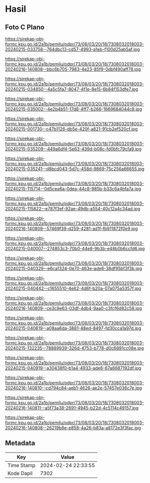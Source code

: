 # Hasil

## Foto C Plano

https://sirekap-obj-formc.kpu.go.id/2a1b/pemilu/pdpr/73/08/03/20/18/7308032018003-20240215-033758--764dbc13-cd57-4993-a1eb-f100d25ab5af.jpg

https://sirekap-obj-formc.kpu.go.id/2a1b/pemilu/pdpr/73/08/03/20/18/7308032018003-20240216-140808--bbc6b705-7983-4e23-85f9-0dbf490aff78.jpg

https://sirekap-obj-formc.kpu.go.id/2a1b/pemilu/pdpr/73/08/03/20/18/7308032018003-20240215-034850--4a5c5fa7-8047-4f1e-8e15-6b84f153dfe7.jpg

https://sirekap-obj-formc.kpu.go.id/2a1b/pemilu/pdpr/73/08/03/20/18/7308032018003-20240215-035002--4e2b4b51-17d8-4ff7-b266-1669684044c8.jpg

https://sirekap-obj-formc.kpu.go.id/2a1b/pemilu/pdpr/73/08/03/20/18/7308032018003-20240215-001730--c47b1126-db5e-420f-a821-91cb2ef520cf.jpg

https://sirekap-obj-formc.kpu.go.id/2a1b/pemilu/pdpr/73/08/03/20/18/7308032018003-20240215-035209--449a6df4-5e63-439d-b08c-fd0bfc79cfa9.jpg

https://sirekap-obj-formc.kpu.go.id/2a1b/pemilu/pdpr/73/08/03/20/18/7308032018003-20240215-035241--d8bcd043-5d7c-458d-9869-75c256a66655.jpg

https://sirekap-obj-formc.kpu.go.id/2a1b/pemilu/pdpr/73/08/03/20/18/7308032018003-20240215-115714--0d5cea6a-0dea-44c8-985b-b33c6a4bfa7a.jpg

https://sirekap-obj-formc.kpu.go.id/2a1b/pemilu/pdpr/73/08/03/20/18/7308032018003-20240215-115822--e787f3ef-92ae-49db-a554-40c12a4c34ad.jpg

https://sirekap-obj-formc.kpu.go.id/2a1b/pemilu/pdpr/73/08/03/20/18/7308032018003-20240216-140809--57469f39-d259-4281-ad1f-fb911872f0e9.jpg

https://sirekap-obj-formc.kpu.go.id/2a1b/pemilu/pdpr/73/08/03/20/18/7308032018003-20240215-040007--274853c3-70b0-44e8-9b3b-e48b0b6ccfd6.jpg

https://sirekap-obj-formc.kpu.go.id/2a1b/pemilu/pdpr/73/08/03/20/18/7308032018003-20240215-040329--e6ca1324-0e70-463e-ade6-38df95bf3f3b.jpg

https://sirekap-obj-formc.kpu.go.id/2a1b/pemilu/pdpr/73/08/03/20/18/7308032018003-20240215-040442--c1655510-4e62-4d6f-b20a-07a075a5357f.jpg

https://sirekap-obj-formc.kpu.go.id/2a1b/pemilu/pdpr/73/08/03/20/18/7308032018003-20240216-140809--ce3c9e63-03df-4db4-9aa0-c3fcf6d82c58.jpg

https://sirekap-obj-formc.kpu.go.id/2a1b/pemilu/pdpr/73/08/03/20/18/7308032018003-20240215-040619--a08aa6da-3881-48ed-8497-fd30cca1a97d.jpg

https://sirekap-obj-formc.kpu.go.id/2a1b/pemilu/pdpr/73/08/03/20/18/7308032018003-20240215-132235--78889939-326d-4753-b778-d0c6891cc08e.jpg

https://sirekap-obj-formc.kpu.go.id/2a1b/pemilu/pdpr/73/08/03/20/18/7308032018003-20240215-040919--a30438f0-b1a4-4933-ade6-67a6687192df.jpg

https://sirekap-obj-formc.kpu.go.id/2a1b/pemilu/pdpr/73/08/03/20/18/7308032018003-20240216-140810--cd794c84-aeb1-4626-ae2e-57457e036c7e.jpg

https://sirekap-obj-formc.kpu.go.id/2a1b/pemilu/pdpr/73/08/03/20/18/7308032018003-20240216-140811--a5f73a38-2691-4945-b22d-4c5114c49157.jpg

https://sirekap-obj-formc.kpu.go.id/2a1b/pemilu/pdpr/73/08/03/20/18/7308032018003-20240216-140808--26219b8e-e858-4a26-b83a-a8172e3f3fac.jpg


## Metadata

| Key        | Value               |
| ---------- | ------------------- |
| Time Stamp | 2024-02-24 22:33:55 |
| Kode Dapil | 7302                |




